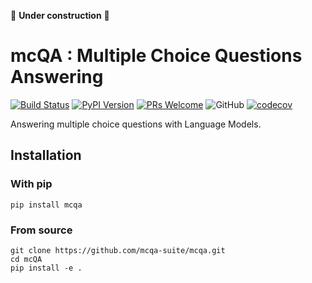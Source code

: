 🚧 **Under construction** 🚧 
 
# mcQA : Multiple Choice Questions Answering 

[![Build Status](https://travis-ci.com/mcQA-suite/mcQA.svg?branch=master)](https://travis-ci.com/mcQA-suite/mcQA)
[![PyPI Version](https://img.shields.io/pypi/v/mcqa.svg)](https://pypi.org/project/mcqa/)
[![PRs Welcome](https://img.shields.io/badge/PRs-welcome-brightgreen.svg)](http://makeapullrequest.com)
![GitHub](https://img.shields.io/github/license/mcqa-suite/mcqa.svg)
[![codecov](https://codecov.io/gh/mcqa-suite/mcQA/branch/master/graph/badge.svg)](https://codecov.io/gh/mcqa-suite/mcQA)


Answering multiple choice questions with Language Models.


## Installation

### With pip

```shell
pip install mcqa
```

### From source

```shell
git clone https://github.com/mcqa-suite/mcqa.git
cd mcQA
pip install -e .
```
